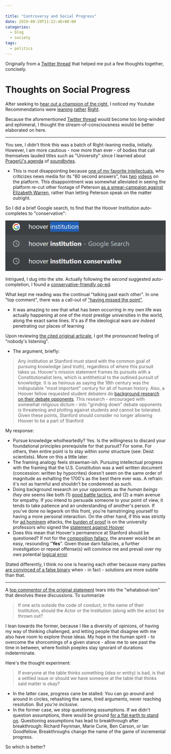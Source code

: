 ```yaml
---

title: "Controversy and Social Progress"
date: 2019-09-29T11:22:46+00:00
categories:
  - blog
  - society
tags:
  - politics
---
```


Originally from a [Twitter thread] that helped me put a few thoughts together, concisely.

# Thoughts on Social Progress

After seeking to [hear out a champion of the right][Rubin Trudeau Brownface], I noticed my
  Youtube Recommendations were [leaning][Hoover: darwin's bad math] [rather][Hoover: interview Dilbert] [Right][Rubin: Anti-Democracy].

Because the aforementioned [Twitter thread] would become too long-winded and ephimeral, I
  thought the stream-of-consciousness would be better elaborated on here.

---

You see, I didn't think this was a batch of Right-leaning media, initially.
  However, I am more cautious - now more than ever - of bodies that call themselves lauded titles such as "University" since I learned about [PragerU's agenda][Prager U: agenda] of [soundbytes][Prager U: soundbytes].
* This is most disappointing because [one of my favorite intellectuals][JBP], who criticizes news
  media for its "60 second answers", has [two][Prager U Peterson: Dangerous Teaching] [videos][Prager U Peterson: Fix Yourself] on the platform. This disappointment was somewhat alleviated in seeing the platform re-cut other footage of
  Peterson [as a smear-campaign against Elizabeth Warren][Prager U: Anti-Elizabeth], rather than letting Peterson speak on
  the matter outright.

So I did a brief Google search, to find that the Hoover Institution auto-completes to "conservative":

![Hoover](/assets/images/2019-09-29/Hoover-Inst-Search.png)


Intrigued, I dug into the site. Actually following the _second_ suggested auto-completion, I found a
  [conservative-friendly op-ed][Stanford Daily: Op-ed Conservative].

What kept me reading was the continual "talking past each other". In one "top comment", there was a call-out of
  ["having missed the point"][Stanford Daily: Conseravite TC].
  * It was amazing to see that what has been occurring in my own life was actually happening at one of the most
    prestige universities in the world, along the exact same lines. It's as if the ideological wars _are indeed_ penetrating our places of learning

Upon reviewing [the cited original articale][Stanford Daily: Statement on Hoover], I got the pronounced feeling
  of "nobody's listening".
  * The argument, briefly:
  
  > Any institution at Stanford must stand with the common goal of pursuing knowledge
    (and truth), regardless of where this pursuit takes us. Hoover's mission statement frames its pursuits with a
    Constitutionalist lens, which is antithetical to the outlined pursuit of knowledge. It is as heinous as saying
    the 18th century was the indisputable "most important" century for all of human history. Also, a Hoover fellow
    requested student debaters do [background research on their debate opponents][Guardian Free Speech Debate Controvery].
    This research - encouraged with somewhat religious dictum - into "grinding down" debate opponents is threatening and plotting against students and cannot be tolerated.
    Given these points, Stanford should consider no longer allowing Hoover to be a part of Stanford

My response:
* Pursue knowledge wholheartedly? Yes. Is the willingness to discard your foundational principles prerequisite
    for that pursuit? For some. For others, then entire point is to stay within _some_ structure (see: Deist scientists). More on this a little later.
* The framing analogy feels strawman-ish. Pursuing intellectual progress with the framing that the U.S. 
    Constitution was a well written document (concession: written by hypocrites) doesn't seem on the same order
    of magnitude as exhalting the 1700's as the best there ever was. A refrain: it's not as harmful and shouldn't
    be condemned as such.
* Doing background research on your opponents as the _human beings they are_ seems like both (1) [good battle tactics][Art of War],
    and (2) a main avenue for empathy. If you intend to persuade someone to your point of view, it tends
    to take patience and an understanding of another's person. If you've done no legwork on this front, you're
    hamstringing yourself to having a more personal interaction. On the other hand, if this was strictly for
    [ad hominem] attacks, the [burden of proof] is on the university professors who signed the [statement against Hoover][Stanford Daily: Statement on Hoover]
* Does this mean that Hoover's permanence at Stanford should be questioned? If not for the [composition fallacy], the answer would be an easy, resounding "__Yes__". Given those darn fallacies, a further investigation or repeat offense(s) will convince me and prevail over my ows potential [logical error][fallacy fallacy]

Stated differently, I think no one is hearing each other because many parties [are convinced of a false binary][black or white] when - in fact - solutions are more subtle than that.

---

A [top commentor of the original statement][Stanford Daily: SoH TC] tears into the "whatabout-ism" that devolves these discussions. To summarize

> If one acts outside the code of conduct, in the name of their Institution, should the Actor or the Institution
  (along with the actor) be thrown out?

I lean towards the former, because I like a diversity of opinions, of having my way of thinking challenged, and letting
  people that disagree with me also have room to explore those ideas. My hope in the human spirit - to overcome the shorcomings
  of a given stance - allow me to see past the time in between, where foolish poeples stay ignorant of durations indeterminate.

Here's the thought experiment:

> If everyone at the table thinks something (idea or entity) is bad, is that a settled issue or should we have someone at the
  table that thinks said matter is okay?
  * In the latter case, progress cane be stalled. You can go around and around in circles, rehashing the same, tired arguments,
    never reaching resolution. But _you're inclusive_.
  * In the former case, we stop questioning assumptions. If we didn't question assumptions, there would be ground
    [for a flat earth to stand on][FES]. Questioning assumptions has lead to breakthrough after breakthrough: Richard Feynman, Marie Curie, Ben Carson, or Ian Goodfellow. Breakthroughs change the name of the game of incremental progress.
  
So which is better?


<!-- Links -->

[Twitter thread]: https://twitter.com/foxjstephen/status/1178258363265753088
[Rubin Trudeau Brownface]: https://www.youtube.com/watch?v=p3GacZ8dLZ0


[Hoover: darwin's bad math]: https://www.youtube.com/watch?v=noj4phMT9OE
[Hoover: interview Dilbert]: https://www.youtube.com/watch?v=Ac8OOeaIgFo
[Rubin: Anti-Democracy]: https://www.youtube.com/watch?v=o7THJ-fCqzo

[JBP]: https://www.youtube.com/user/JordanPetersonVideos

[Prager U: agenda]: https://www.prageru.com/about/
[Prager U: soundbytes]: https://www.prageru.com/5-minute-videos/
[Prager U Peterson: Dangerous Teaching]: https://www.prageru.com/video/dangerous-people-are-teaching-your-kids/
[Prager U Peterson: Fix Yourself]: https://www.prageru.com/video/fix-yourself/
[Prager U: Anti-Elizabeth]: https://www.prageru.com/video/you-cant-fix-other-people-but-you-can-fix-yourself/


[Guardian Free Speech Debate Controvery]: https://www.theguardian.com/media/2018/jun/02/niall-ferguson-quits-stanford-free-speech-role-over-leaked-emails

[Stanford Daily: Op-ed Conservative]: https://www.stanforddaily.com/2019/02/11/me-ll-do-conservatives-belong-at-stanford/
[Stanford Daily: Conseravite TC]: http://disq.us/p/1zplyb4
[Stanford Daily: Statement on Hoover]: https://www.stanforddaily.com/2019/02/08/de-ll-statement-on-the-hoover-institution/
[Stanford Daily: SoH TC]: https://www.stanforddaily.com/2019/02/08/de-ll-statement-on-the-hoover-institution/#comment-4339808176

[Art of War]: https://en.wikipedia.org/wiki/The_Art_of_War
[ad hominem]: https://yourlogicalfallacyis.com/ad-hominem
[burden of proof]: https://yourlogicalfallacyis.com/burden-of-proof
[composition fallacy]: https://yourlogicalfallacyis.com/composition-division
[fallacy fallacy]: https://yourlogicalfallacyis.com/the-fallacy-fallacy
[black or white]: https://yourlogicalfallacyis.com/black-or-white

[FES]: https://theflatearthsociety.org/home/